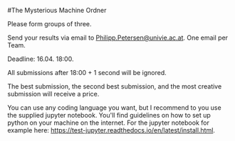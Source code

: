 #The Mysterious Machine Ordner


Please form groups of three.

Send your results via email to Philipp.Petersen@univie.ac.at. One email per Team.

Deadline: 16.04. 18:00.

All submissions after 18:00 + 1 second will be ignored.

The best submission, the second best submission, and the most creative submission will receive a price.

You can use any coding language you want, but I recommend to you use the supplied jupyter notebook. 
You'll find guidelines on how to set up python on your machine on the internet. For the jupyter notebook for example here: https://test-jupyter.readthedocs.io/en/latest/install.html.
